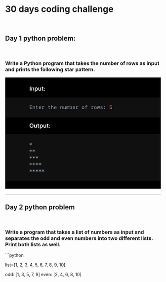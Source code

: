 <h1>30 days coding challenge</h1>
<br/>
<h2>Day 1 python problem:</h2> 
<br/>
<h3>Write a Python program that takes the number of rows as input and prints the following star pattern.</h3>
<img src="assets/day1.jpeg">
<hr/>
<h2>Day 2 python problem</h2>
<br/>
<h3>Write a program that takes a list of numbers as input and separates the odd and even numbers into two different lists. Print both lists as well.</h3>
```python

list=[1, 2, 3, 4, 5, 6, 7, 8, 9, 10]

odd: [1, 3, 5, 7, 9]
even: [2, 4, 6, 8, 10]
```
